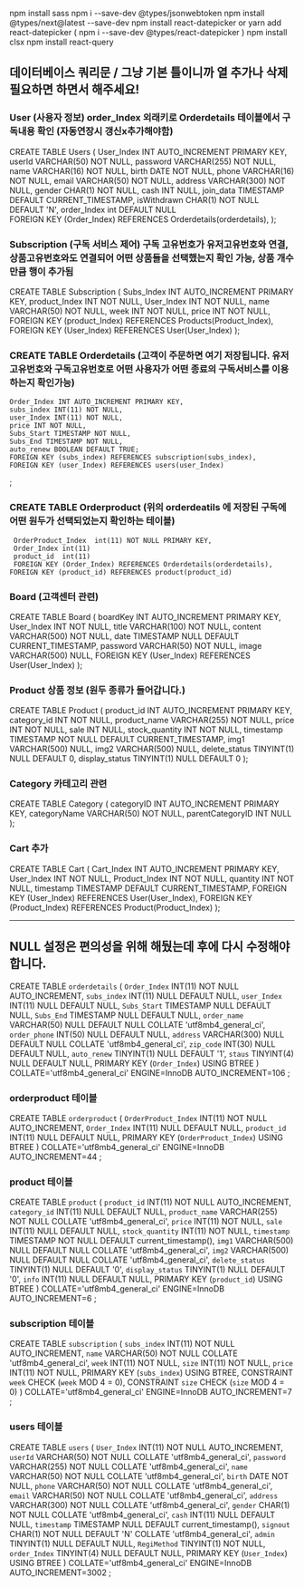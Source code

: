npm install sass
npm i --save-dev @types/jsonwebtoken
npm install @types/next@latest --save-dev
npm install react-datepicker or yarn add react-datepicker ( npm i --save-dev @types/react-datepicker  )
npm install clsx
npm install react-query

## 데이터베이스 쿼리문 / 그냥 기본 틀이니까 열 추가나 삭제 필요하면 하면서 해주세요!

### User (사용자 정보)  order_Index 외래키로 Orderdetails 테이블에서 구독내용 확인 (자동연장시 갱신x추가해야함)      
CREATE TABLE Users (
    User_Index INT AUTO_INCREMENT PRIMARY KEY,
    userId VARCHAR(50) NOT NULL,
    password VARCHAR(255) NOT NULL,
    name VARCHAR(16) NOT NULL,
    birth DATE NOT NULL,
    phone VARCHAR(16) NOT NULL,
    email VARCHAR(50) NOT NULL,
    address VARCHAR(300) NOT NULL,
    gender CHAR(1) NOT NULL,
    cash INT NULL,
    join_data TIMESTAMP DEFAULT CURRENT_TIMESTAMP,
    isWithdrawn CHAR(1) NOT NULL DEFAULT 'N',
    order_Index int DEFAULT NULL                                              
    FOREIGN KEY (Order_Index) REFERENCES Orderdetails(orderdetails),
);  

### Subscription (구독 서비스 제어) 구독 고유번호가 유저고유번호와 연결, 상품고유번호와도 연결되어 어떤 상품들을 선택했는지 확인 가능, 상품 개수만큼 행이 추가됨
CREATE TABLE Subscription (
    Subs_Index INT AUTO_INCREMENT PRIMARY KEY,
    product_Index INT NOT NULL,
    User_Index INT NOT NULL,
    name VARCHAR(50) NOT NULL,
    week INT NOT NULL,
    price INT NOT NULL,
    FOREIGN KEY (product_Index) REFERENCES Products(Product_Index),
    FOREIGN KEY (User_Index) REFERENCES User(User_Index)
);

<!-- ### Order (고객이 주문하면 여기 저장됩니다.) 유저고유번호와 구독고유번호로 어떤 사용자가 어떤 종료의 구독서비스를 이용하는지 확인가능
CREATE TABLE Order (
    Order_Index INT AUTO_INCREMENT PRIMARY KEY,
    Subs_Index_Subscription INT NOT NULL,
    User_Index INT NOT NULL,
    Subs_Index_Order INT NOT NULL,
    price INT NOT NULL,
    Subs_Start TIMESTAMP NOT NULL,
    Subs_End TIMESTAMP NOT NULL,
    timestamp TIMESTAMP DEFAULT CURRENT_TIMESTAMP,
    name VARCHAR(16) NOT NULL,
    address VARCHAR(300) NOT NULL,
    zipCode VARCHAR(8) NOT NULL,
    tel VARCHAR(16) NOT NULL,
    req VARCHAR(300) NULL,
    status INT DEFAULT 0,
    FOREIGN KEY (Subs_Index_Subscription) REFERENCES Subscription(Subs_Index),
    FOREIGN KEY (User_Index) REFERENCES User(User_Index),
    FOREIGN KEY (Subs_Index_Order) REFERENCES Subscription(Subs_Index)
); -->

### CREATE TABLE Orderdetails (고객이 주문하면 여기 저장됩니다. 유저고유번호와 구독고유번호로 어떤 사용자가 어떤 종료의 구독서비스를 이용하는지 확인가능)
    Order_Index INT AUTO_INCREMENT PRIMARY KEY,
    subs_index INT(11) NOT NULL,
    user_Index INT(11) NOT NULL,
    price INT NOT NULL,
    Subs_Start TIMESTAMP NOT NULL,
    Subs_End TIMESTAMP NOT NULL,
    auto_renew BOOLEAN DEFAULT TRUE;
    FOREIGN KEY (subs_index) REFERENCES subscription(subs_index),
    FOREIGN KEY (user_Index) REFERENCES users(user_Index)
;


### CREATE TABLE Orderproduct (위의 orderdeatils 에 저장된 구독에 어떤 원두가 선택되었는지 확인하는 테이블)
     OrderProduct_Index  int(11) NOT NULL PRIMARY KEY,
     Order_Index int(11)
     product_id  int(11)
     FOREIGN KEY (Order_Index) REFERENCES Orderdetails(orderdetails),
    FOREIGN KEY (product_id) REFERENCES product(product_id)

### Board (고객센터 관련)
CREATE TABLE Board (
    boardKey INT AUTO_INCREMENT PRIMARY KEY,
    User_Index INT NOT NULL,
    title VARCHAR(100) NOT NULL,
    content VARCHAR(500) NOT NULL,
    date TIMESTAMP NULL DEFAULT CURRENT_TIMESTAMP,
    password VARCHAR(50) NOT NULL,
    image VARCHAR(500) NULL,
    FOREIGN KEY (User_Index) REFERENCES User(User_Index)
);

### Product 상품 정보 (원두 종류가 들어갑니다.)
CREATE TABLE Product (
    product_id INT AUTO_INCREMENT PRIMARY KEY,
    category_id INT NOT NULL,
    product_name VARCHAR(255) NOT NULL,
    price INT NOT NULL,
    sale INT NULL,
    stock_quantity INT NOT NULL,
    timestamp TIMESTAMP NOT NULL DEFAULT CURRENT_TIMESTAMP,
    img1 VARCHAR(500) NULL,
    img2 VARCHAR(500) NULL,
    delete_status TINYINT(1) NULL DEFAULT 0,
    display_status TINYINT(1) NULL DEFAULT 0
);

### Category 카테고리 관련
CREATE TABLE Category (
    categoryID INT AUTO_INCREMENT PRIMARY KEY,
    categoryName VARCHAR(50) NOT NULL,
    parentCategoryID INT NULL
);

### Cart 추가
CREATE TABLE Cart (
    Cart_Index INT AUTO_INCREMENT PRIMARY KEY,
    User_Index INT NOT NULL,
    Product_Index INT NOT NULL,
    quantity INT NOT NULL,
    timestamp TIMESTAMP DEFAULT CURRENT_TIMESTAMP,
    FOREIGN KEY (User_Index) REFERENCES User(User_Index),
    FOREIGN KEY (Product_Index) REFERENCES Product(Product_Index)
);

-------------------------------------------------------------------------------
## NULL 설정은 편의성을 위해 해뒀는데 후에 다시 수정해야 합니다.

CREATE TABLE `orderdetails` (
	`Order_Index` INT(11) NOT NULL AUTO_INCREMENT,
	`subs_index` INT(11) NULL DEFAULT NULL,
	`user_Index` INT(11) NULL DEFAULT NULL,
	`Subs_Start` TIMESTAMP NULL DEFAULT NULL,
	`Subs_End` TIMESTAMP NULL DEFAULT NULL,
	`order_name` VARCHAR(50) NULL DEFAULT NULL COLLATE 'utf8mb4_general_ci',
	`order_phone` INT(50) NULL DEFAULT NULL,
	`address` VARCHAR(300) NULL DEFAULT NULL COLLATE 'utf8mb4_general_ci',
	`zip_code` INT(30) NULL DEFAULT NULL,
	`auto_renew` TINYINT(1) NULL DEFAULT '1',
	`staus` TINYINT(4) NULL DEFAULT NULL,
	PRIMARY KEY (`Order_Index`) USING BTREE
)
COLLATE='utf8mb4_general_ci'
ENGINE=InnoDB
AUTO_INCREMENT=106
;



### orderproduct 테이블
CREATE TABLE `orderproduct` (
	`OrderProduct_Index` INT(11) NOT NULL AUTO_INCREMENT,
	`Order_Index` INT(11) NULL DEFAULT NULL,
	`product_id` INT(11) NULL DEFAULT NULL,
	PRIMARY KEY (`OrderProduct_Index`) USING BTREE
)
COLLATE='utf8mb4_general_ci'
ENGINE=InnoDB
AUTO_INCREMENT=44
;


### product 테이블
CREATE TABLE `product` (
	`product_id` INT(11) NOT NULL AUTO_INCREMENT,
	`category_id` INT(11) NULL DEFAULT NULL,
	`product_name` VARCHAR(255) NOT NULL COLLATE 'utf8mb4_general_ci',
	`price` INT(11) NOT NULL,
	`sale` INT(11) NULL DEFAULT NULL,
	`stock_quantity` INT(11) NOT NULL,
	`timestamp` TIMESTAMP NOT NULL DEFAULT current_timestamp(),
	`img1` VARCHAR(500) NULL DEFAULT NULL COLLATE 'utf8mb4_general_ci',
	`img2` VARCHAR(500) NULL DEFAULT NULL COLLATE 'utf8mb4_general_ci',
	`delete_status` TINYINT(1) NULL DEFAULT '0',
	`display_status` TINYINT(1) NULL DEFAULT '0',
	`info` INT(11) NULL DEFAULT NULL,
	PRIMARY KEY (`product_id`) USING BTREE
)
COLLATE='utf8mb4_general_ci'
ENGINE=InnoDB
AUTO_INCREMENT=6
;


### subscription 테이블
CREATE TABLE `subscription` (
	`subs_index` INT(11) NOT NULL AUTO_INCREMENT,
	`name` VARCHAR(50) NOT NULL COLLATE 'utf8mb4_general_ci',
	`week` INT(11) NOT NULL,
	`size` INT(11) NOT NULL,
	`price` INT(11) NOT NULL,
	PRIMARY KEY (`subs_index`) USING BTREE,
	CONSTRAINT `week` CHECK (`week` MOD 4 = 0),
	CONSTRAINT `size` CHECK (`size` MOD 4 = 0)
)
COLLATE='utf8mb4_general_ci'
ENGINE=InnoDB
AUTO_INCREMENT=7
;

### users 테이블
CREATE TABLE `users` (
	`User_Index` INT(11) NOT NULL AUTO_INCREMENT,
	`userId` VARCHAR(50) NOT NULL COLLATE 'utf8mb4_general_ci',
	`password` VARCHAR(255) NOT NULL COLLATE 'utf8mb4_general_ci',
	`name` VARCHAR(50) NOT NULL COLLATE 'utf8mb4_general_ci',
	`birth` DATE NOT NULL,
	`phone` VARCHAR(50) NOT NULL COLLATE 'utf8mb4_general_ci',
	`email` VARCHAR(50) NOT NULL COLLATE 'utf8mb4_general_ci',
	`address` VARCHAR(300) NOT NULL COLLATE 'utf8mb4_general_ci',
	`gender` CHAR(1) NOT NULL COLLATE 'utf8mb4_general_ci',
	`cash` INT(11) NULL DEFAULT NULL,
	`timestamp` TIMESTAMP NULL DEFAULT current_timestamp(),
	`signout` CHAR(1) NOT NULL DEFAULT 'N' COLLATE 'utf8mb4_general_ci',
	`admin` TINYINT(1) NULL DEFAULT NULL,
	`RegiMethod` TINYINT(1) NOT NULL,
	`order_Index` TINYINT(4) NULL DEFAULT NULL,
	PRIMARY KEY (`User_Index`) USING BTREE
)
COLLATE='utf8mb4_general_ci'
ENGINE=InnoDB
AUTO_INCREMENT=3002
;
